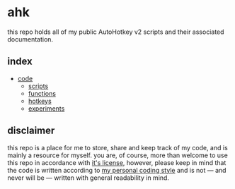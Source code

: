 # ahk
this repo holds all of my public AutoHotkey v2 scripts and their associated documentation.

## index
- [code](scripts)
	- [scripts](code/scripts)
	- [functions](code/functions)
	- [hotkeys](code/hotkeys)
	- [experiments](code/experiments)

## disclaimer
this repo is a place for me to store, share and keep track of my code, and is mainly a resource for myself. you are, of course, more than welcome to use this repo in accordance with [it's license](LICENSE.md), however, please keep in mind that the code is written according to [my personal coding style](#) and is not — and never will be — written with general readability in mind.
